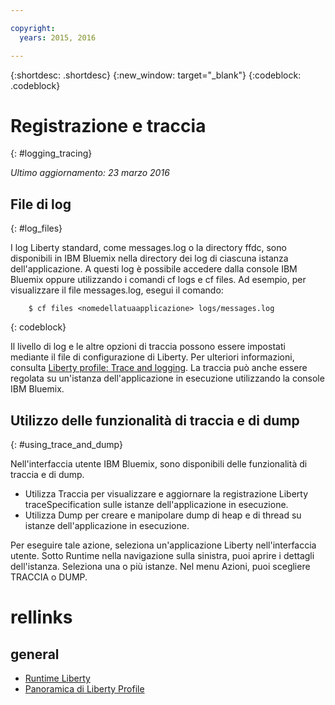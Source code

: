 ```yaml
---

copyright:
  years: 2015, 2016

---
```


{:shortdesc: .shortdesc}
{:new_window: target="_blank"}
{:codeblock: .codeblock}

# Registrazione e traccia
{: #logging_tracing}

*Ultimo aggiornamento: 23 marzo 2016*

## File di log
{: #log_files}

I log Liberty standard, come messages.log  o la directory ffdc, sono disponibili in IBM Bluemix nella directory dei log di ciascuna istanza dell'applicazione. A questi log è possibile accedere dalla console IBM Bluemix oppure utilizzando i comandi cf logs e cf files.
Ad esempio, per visualizzare il file messages.log, esegui il comando:
```
    $ cf files <nomedellatuaapplicazione> logs/messages.log
```
{: codeblock}

Il livello di log
e le altre opzioni di traccia possono essere impostati mediante il file di configurazione di Liberty. Per ulteriori informazioni, consulta [Liberty profile: Trace and logging](http://www.ibm.com/support/knowledgecenter/SSAW57_8.5.5/com.ibm.websphere.wlp.nd.multiplatform.doc/ae/rwlp_logging.html?cp=SSAW57_8.5.5%2F3-17-0-0). La traccia può anche essere regolata su un'istanza dell'applicazione in esecuzione utilizzando la console IBM Bluemix.

## Utilizzo delle funzionalità di traccia e di dump
{: #using_trace_and_dump}

Nell'interfaccia utente IBM Bluemix, sono disponibili delle funzionalità di traccia e di dump.
* Utilizza Traccia per visualizzare e aggiornare la registrazione Liberty traceSpecification sulle istanze dell'applicazione in esecuzione.
* Utilizza Dump per creare e manipolare dump di heap e di thread su istanze dell'applicazione in esecuzione.

Per eseguire tale azione, seleziona un'applicazione Liberty
nell'interfaccia utente. Sotto Runtime nella navigazione sulla sinistra, puoi aprire i dettagli dell'istanza. Seleziona una o più istanze. Nel menu Azioni, puoi scegliere TRACCIA o DUMP.

# rellinks
## general
* [Runtime Liberty](index.html)
* [Panoramica di Liberty Profile](http://www-01.ibm.com/support/knowledgecenter/SSAW57_8.5.5/com.ibm.websphere.wlp.nd.doc/ae/cwlp_about.html)
